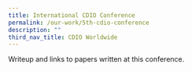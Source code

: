 ```yaml
---
title: International CDIO Conference
permalink: /our-work/5th-cdio-conference
description: ""
third_nav_title: CDIO Worldwide
---
```



Writeup and links to papers written at this conference.